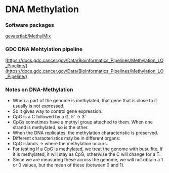 # DNA Methylation

### Software packages

[gevaertlab/MethylMix](https://github.com/gevaertlab/MethylMix)

### GDC DNA Mehtylation pipeline

[https://docs.gdc.cancer.gov/Data/Bioinformatics_Pipelines/Methylation_LO_Pipeline/](https://docs.gdc.cancer.gov/Data/Bioinformatics_Pipelines/Methylation_LO_Pipeline/)

### Notes on DNA-Methylation

- When a part of the genome is methylated, that gene that is close to it usually is not expressed.
- So it gives  way to control gene expression.
- CpG is a C followed by a G, 5' → 3'
- CpGs sometimes have a methyl group attached to them. When one strand is methylated, so is the other.
- When the DNA replicates, the methylation characteristic is preserved.
- Different characteristics may be in different organs:
- CpG islands → where the methylation occurs.
- For testing if a CpG is methylated, we treat the genome with busulfite. If it is methylated, it will stay as CpG, otherwise the C will change for a T.
- Since we are measuring these across the genome, we will not obtain a 1 or 0 values, but the mean of these (between 0 and 1).
